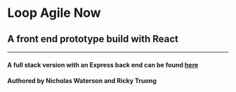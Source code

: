 # Loop Agile Now
## A front end prototype build with React 
___


#### A full stack version with an Express back end can be found [here](https://github.com/rmit-fwp-s2-2022/s3920382-s3783560-A2) 

#### Authored by Nicholas Waterson and Ricky Truong